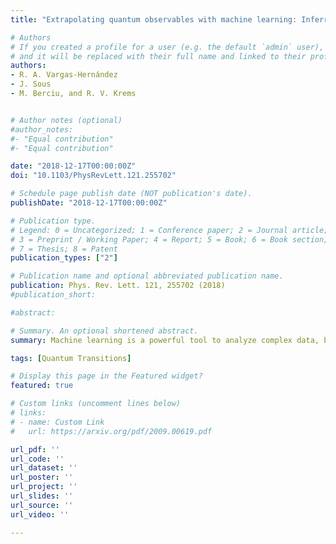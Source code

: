 ```yaml
---
title: "Extrapolating quantum observables with machine learning: Inferring multiple phase transitions from properties of a single phase"

# Authors
# If you created a profile for a user (e.g. the default `admin` user), write the username (folder name) here 
# and it will be replaced with their full name and linked to their profile.
authors:
- R. A. Vargas-Hernández
- J. Sous
- M. Berciu, and R. V. Krems


# Author notes (optional)
#author_notes:
#- "Equal contribution"
#- "Equal contribution"

date: "2018-12-17T00:00:00Z"
doi: "10.1103/PhysRevLett.121.255702"

# Schedule page publish date (NOT publication's date).
publishDate: "2018-12-17T00:00:00Z"

# Publication type.
# Legend: 0 = Uncategorized; 1 = Conference paper; 2 = Journal article;
# 3 = Preprint / Working Paper; 4 = Report; 5 = Book; 6 = Book section;
# 7 = Thesis; 8 = Patent
publication_types: ["2"]

# Publication name and optional abbreviated publication name.
publication: Phys. Rev. Lett. 121, 255702 (2018)
#publication_short:

#abstract: 

# Summary. An optional shortened abstract.
summary: Machine learning is a powerful tool to analyze complex data, but can it help reveal unexplored domains of knowledge? We answer this question in the affirmative, showing in this work that one can predict phase transitions using Gaussian process extrapolation across parameter space.

tags: [Quantum Transitions]

# Display this page in the Featured widget?
featured: true

# Custom links (uncomment lines below)
# links:
# - name: Custom Link
#   url: https://arxiv.org/pdf/2009.00619.pdf

url_pdf: ''
url_code: ''
url_dataset: ''
url_poster: ''
url_project: ''
url_slides: ''
url_source: ''
url_video: ''

---
```

